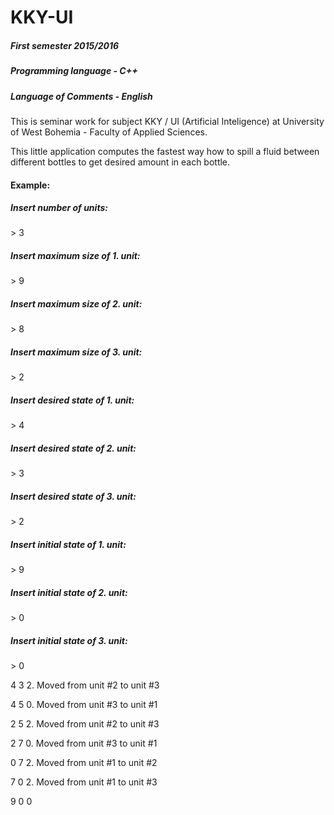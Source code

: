 # KKY-UI

##### First semester 2015/2016
##### Programming language - C++
##### Language of Comments - English

This is seminar work for subject KKY / UI (Artificial Inteligence) at University of West Bohemia - Faculty of Applied Sciences.

This little application computes the fastest way how to spill a fluid between different bottles to get desired amount in each bottle.

#### Example:

##### Insert number of units:
\> 3
##### Insert maximum size of 1. unit:
\> 9
##### Insert maximum size of 2. unit:
\> 8
##### Insert maximum size of 3. unit:
\> 2
##### Insert desired state of 1. unit:
\> 4
##### Insert desired state of 2. unit:
\> 3
##### Insert desired state of 3. unit:
\> 2
##### Insert initial state of 1. unit:
\> 9
##### Insert initial state of 2. unit:
\> 0
##### Insert initial state of 3. unit:
\> 0

 4 3 2. Moved from unit #2 to unit #3
 
 4 5 0. Moved from unit #3 to unit #1
 
 2 5 2. Moved from unit #2 to unit #3
 
 2 7 0. Moved from unit #3 to unit #1
 
 0 7 2. Moved from unit #1 to unit #2
 
 7 0 2. Moved from unit #1 to unit #3
 
 9 0 0
